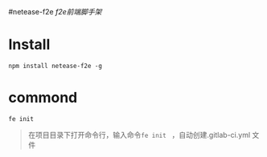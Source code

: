 #netease-f2e
_f2e前端脚手架_

# Install

```
npm install netease-f2e -g
```


# commond
```
fe init  
```

>在项目目录下打开命令行，输入命令`fe init ` ，自动创建.gitlab-ci.yml 文件